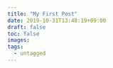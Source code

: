 ```yaml
---
title: "My First Post"
date: 2019-10-31T13:48:19+09:00
draft: false
toc: false
images:
tags: 
  - untagged
---
```


